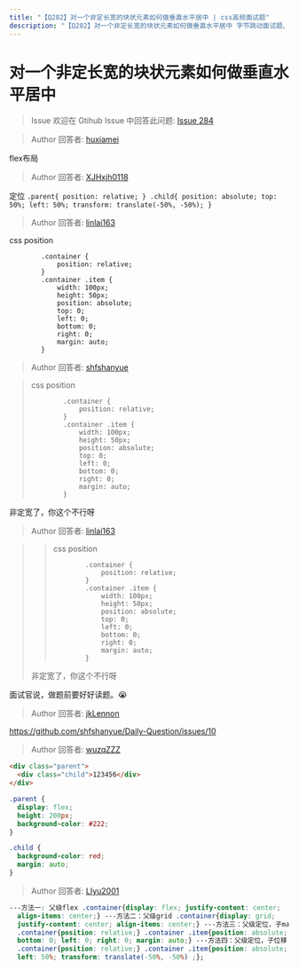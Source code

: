 ```yaml
---
title: "【Q282】对一个非定长宽的块状元素如何做垂直水平居中 | css高频面试题"
description: "【Q282】对一个非定长宽的块状元素如何做垂直水平居中 字节跳动面试题、阿里腾讯面试题、美团小米面试题。"
---
```


# 对一个非定长宽的块状元素如何做垂直水平居中

> Issue
> 欢迎在 Gtihub Issue 中回答此问题: [Issue 284](https://github.com/shfshanyue/Daily-Question/issues/284)

> Author
> 回答者: [huxiamei](https://github.com/huxiamei)

flex布局

> Author
> 回答者: [XJHxjh0118](https://github.com/XJHxjh0118)

定位
`.parent{
  position: relative;
}
.child{
  position: absolute;
  top: 50%;
  left: 50%;
 transform: translate(-50%, -50%);
}`

> Author
> 回答者: [linlai163](https://github.com/linlai163)

css position

```
        .container {
            position: relative;
        }
        .container .item {
            width: 100px;
            height: 50px;
            position: absolute;
            top: 0;
            left: 0;
            bottom: 0;
            right: 0;
            margin: auto;
        }
```

> Author
> 回答者: [shfshanyue](https://github.com/shfshanyue)

> css position
>
> ```
>         .container {
>             position: relative;
>         }
>         .container .item {
>             width: 100px;
>             height: 50px;
>             position: absolute;
>             top: 0;
>             left: 0;
>             bottom: 0;
>             right: 0;
>             margin: auto;
>         }
> ```

非定宽了，你这个不行呀

> Author
> 回答者: [linlai163](https://github.com/linlai163)

> > css position
> >
> > ```
> >         .container {
> >             position: relative;
> >         }
> >         .container .item {
> >             width: 100px;
> >             height: 50px;
> >             position: absolute;
> >             top: 0;
> >             left: 0;
> >             bottom: 0;
> >             right: 0;
> >             margin: auto;
> >         }
> > ```
>
> 非定宽了，你这个不行呀

面试官说，做题前要好好读题。😭

> Author
> 回答者: [jkLennon](https://github.com/jkLennon)

https://github.com/shfshanyue/Daily-Question/issues/10

> Author
> 回答者: [wuzqZZZ](https://github.com/wuzqZZZ)

```html
<div class="parent">
  <div class="child">123456</div>
</div>
```

```css
.parent {
  display: flex;
  height: 200px;
  background-color: #222;
}

.child {
  background-color: red;
  margin: auto;
}
```

> Author
> 回答者: [LIyu2001](https://github.com/LIyu2001)

```css
---方法一: 父级flex .container{display: flex; justify-content: center;
  align-items: center;} ---方法二：父级grid .container{display: grid;
  justify-content: center; align-items: center;} ---方法三：父级定位，子maigin
  .container{position: relative;} .container .item{position: absolute; top: 0;
  bottom: 0; left: 0; right: 0; margin: auto;} ---方法四：父级定位，子位移
  .container{position: relative;} .container .item{position: absolute; top: 50%;
  left: 50%; transform: translate(-50%, -50%) ;};
```
